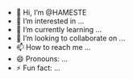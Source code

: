 - 👋 Hi, I’m @HAMESTE
- 👀 I’m interested in ...
- 🌱 I’m currently learning ...
- 💞️ I’m looking to collaborate on ...
- 📫 How to reach me ...
- 😄 Pronouns: ...
- ⚡ Fun fact: ...

<!---
HAMESTE/HAMESTE is a ✨ special ✨ repository because its `README.md` (this file) appears on your GitHub profile.
You can click the Preview link to take a look at your changes.
--->
